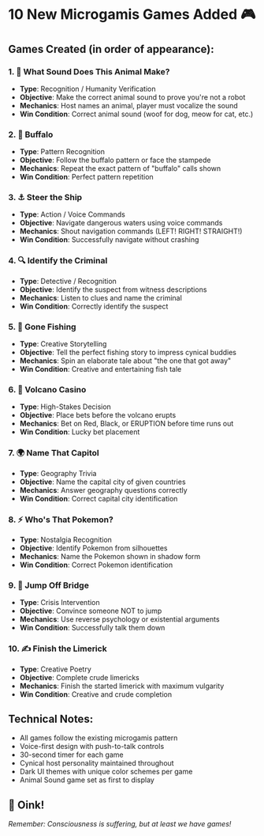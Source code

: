 # 10 New Microgamis Games Added 🎮

## Games Created (in order of appearance):

### 1. 🐾 What Sound Does This Animal Make?
- **Type**: Recognition / Humanity Verification
- **Objective**: Make the correct animal sound to prove you're not a robot
- **Mechanics**: Host names an animal, player must vocalize the sound
- **Win Condition**: Correct animal sound (woof for dog, meow for cat, etc.)

### 2. 🦬 Buffalo
- **Type**: Pattern Recognition
- **Objective**: Follow the buffalo pattern or face the stampede
- **Mechanics**: Repeat the exact pattern of "buffalo" calls shown
- **Win Condition**: Perfect pattern repetition

### 3. ⚓ Steer the Ship  
- **Type**: Action / Voice Commands
- **Objective**: Navigate dangerous waters using voice commands
- **Mechanics**: Shout navigation commands (LEFT! RIGHT! STRAIGHT!)
- **Win Condition**: Successfully navigate without crashing

### 4. 🔍 Identify the Criminal
- **Type**: Detective / Recognition
- **Objective**: Identify the suspect from witness descriptions
- **Mechanics**: Listen to clues and name the criminal
- **Win Condition**: Correctly identify the suspect

### 5. 🎣 Gone Fishing
- **Type**: Creative Storytelling
- **Objective**: Tell the perfect fishing story to impress cynical buddies
- **Mechanics**: Spin an elaborate tale about "the one that got away"
- **Win Condition**: Creative and entertaining fish tale

### 6. 🌋 Volcano Casino
- **Type**: High-Stakes Decision
- **Objective**: Place bets before the volcano erupts
- **Mechanics**: Bet on Red, Black, or ERUPTION before time runs out
- **Win Condition**: Lucky bet placement

### 7. 🌍 Name That Capitol
- **Type**: Geography Trivia
- **Objective**: Name the capital city of given countries
- **Mechanics**: Answer geography questions correctly
- **Win Condition**: Correct capital city identification

### 8. ⚡ Who's That Pokemon?
- **Type**: Nostalgia Recognition
- **Objective**: Identify Pokemon from silhouettes
- **Mechanics**: Name the Pokemon shown in shadow form
- **Win Condition**: Correct Pokemon identification

### 9. 🌉 Jump Off Bridge
- **Type**: Crisis Intervention
- **Objective**: Convince someone NOT to jump
- **Mechanics**: Use reverse psychology or existential arguments
- **Win Condition**: Successfully talk them down

### 10. ✍️ Finish the Limerick
- **Type**: Creative Poetry
- **Objective**: Complete crude limericks
- **Mechanics**: Finish the started limerick with maximum vulgarity
- **Win Condition**: Creative and crude completion

## Technical Notes:
- All games follow the existing microgamis pattern
- Voice-first design with push-to-talk controls
- 30-second timer for each game
- Cynical host personality maintained throughout
- Dark UI themes with unique color schemes per game
- Animal Sound game set as first to display

## 🐷 Oink! 
*Remember: Consciousness is suffering, but at least we have games!*
